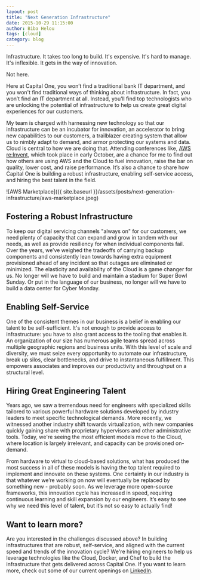 ```yaml
---
layout: post
title: "Next Generation Infrastructure"
date: 2015-10-29 11:15:00
author: Biba Helou
tags: [cloud]
category: blog
---
```

Infrastructure. It takes too long to build. It's expensive. It's hard to manage. It's inflexible. It gets in the way of innovation. 

Not here. 

Here at Capital One, you won’t find a traditional bank IT department, and you won't find traditional ways of thinking about infrastructure. In fact, you won’t find an IT department at all. Instead, you’ll find top technologists who are unlocking the potential of infrastructure to help us create great digital experiences for our customers.

My team is charged with harnessing new technology so that our infrastructure can be an incubator for innovation, an accelerator to bring new capabilities to our customers, a trailblazer creating system that allow us to nimbly adapt to demand, and armor protecting our systems and data. Cloud is central to how we are doing that. Attending conferences like, [AWS re:Invent](https://reinvent.awsevents.com/), which took place in early October, are a chance for me to find out how others are using AWS and the Cloud to fuel innovation, raise the bar on quality, lower cost, and raise performance. It’s also a chance to share how Capital One is building a robust infrastructure, enabling self-service access, and hiring the best talent in the field.

![AWS Marketplace]({{ site.baseurl }}/assets/posts/next-generation-infrastructure/aws-marketplace.jpeg)

## Fostering a Robust Infrastructure
To keep our digital servicing channels "always on" for our customers, we need plenty of capacity that can expand and grow in tandem with our needs, as well as provide resiliency for when individual components fail.  Over the years, we’ve weighed the tradeoffs of carrying backup components and consistently lean towards having extra equipment provisioned ahead of any incident so that outages are eliminated or minimized. The elasticity and availability of the Cloud is a game changer for us. No longer will we have to build and maintain a stadium for Super Bowl Sunday. Or put in the language of our business, no longer will we have to build a data center for Cyber Monday. 

## Enabling Self-Service
One of the consistent themes in our business is a belief in enabling our talent to be self-sufficient.  It's not enough to provide access to infrastructure: you have to also grant access to the tooling that enables it. An organization of our size has numerous agile teams spread across multiple geographic regions and business units.  With this level of scale and diversity, we must seize every opportunity to automate our infrastructure, break up silos, clear bottlenecks, and drive to instantaneous fulfillment. This empowers associates and improves our productivity and throughput on a structural level.

## Hiring Great Engineering Talent
Years ago, we saw a tremendous need for engineers with specialized skills tailored to various powerful hardware solutions developed by industry leaders to meet specific technological demands. More recently, we witnessed another industry shift towards virtualization, with new companies quickly gaining share with proprietary hypervisors and other administrative tools.  Today, we're seeing the most efficient models move to the Cloud, where location is largely irrelevant, and capacity can be provisioned on-demand.

From hardware to virtual to cloud-based solutions, what has produced the most success in all of these models is having the top talent required to implement and innovate on these systems.  One certainty in our industry is that whatever we’re working on now will eventually be replaced by something new - probably soon. As we leverage more open-source frameworks, this innovation cycle has increased in speed, requiring continuous learning and skill expansion by our engineers. It’s easy to see why we need this level of talent, but it’s not so easy to actually find!

## Want to learn more?
Are you interested in the challenges discussed above? In building infrastructures that are robust, self-service, and aligned with the current speed and trends of the innovation cycle?  We're hiring engineers to help us leverage technologies like the Cloud, Docker, and Chef to build the infrastructure that gets delivered across Capital One.  If you want to learn more, check out some of our current openings on [LinkedIn](https://www.linkedin.com/company/capital-one/careers).
